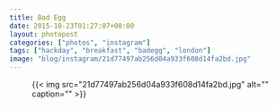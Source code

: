 ```yaml
---
title: Bad Egg
date: 2015-10-23T01:27:07+00:00
layout: photopost
categories: ["photos", "instagram"]
tags: ["hackday", "breakfast", "badegg", "london"]
image: "blog/instagram/21d77497ab256d04a933f608d14fa2bd.jpg"
---
```


<figure class="photo photo--square">
  {{< img src="21d77497ab256d04a933f608d14fa2bd.jpg" alt="" caption="" >}}

</figure>


